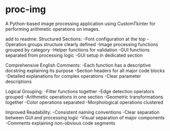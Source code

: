 # proc-img
A Python-based image processing application using CustomTkinter for performing arithmetic operations on images.


add to readme:
Structured Sections:
-Font configuration at the top
-Operation groups structure clearly defined
-Image processing functions grouped by category
-Helper functions for validation
-GUI functions separated from processing logic
-GUI setup in dedicated section

Comprehensive English Comments:
-Each function has a descriptive docstring explaining its purpose
-Section headers for all major code blocks
-Detailed explanations for complex operations
-Clear parameter descriptions

Logical Grouping:
-Filter functions together
-Edge detection operators grouped
-Arithmetic operations in one section
-Geometric transformations together
-Color operations separated
-Morphological operations clustered

Improved Readability:
-Consistent naming conventions
-Clear separation between GUI and processing logic
-Visual separation of major components
-Comments explaining non-obvious code segments